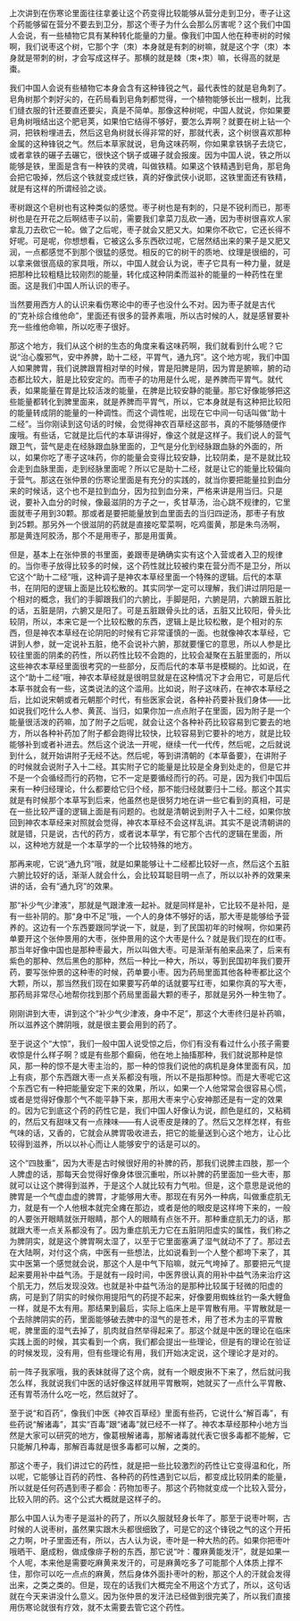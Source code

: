 上次讲到在伤寒论里面往往拿姜让这个药变得比较能够从营分走到卫分，枣子让这个药能够留在营分不要去到卫分，那这个枣子为什么会那么厉害呢？这个我们中国人会说，有一些植物它具有某种转化能量的力量。像我们中国人他在种枣树的时候啊，我们说枣这个树，它那个字（朿）本身就是有刺的树嘛，就是这个字（朿）本身就是带刺的树，才会写成这样子。那横的就是棘（朿+朿）嘛，长得高的就是棗。

我们中国人会说有些植物它本身会含有这种锋锐之气，最代表性的就是皂角刺了。皂角树那个刺好尖的，在药局看到皂角刺都觉得，一个植物能够长出一根刺，比我们缝衣服的针还要直还要尖，真是不简单。那像这种树呢，中国人就说，你如果要皂角树哦结出这个肥皂荚，如果怕它结得不够好，要怎么弄啊？就要在树上钻一个洞，把铁粉埋进去，然后这皂角树就长得非常的好，那就代表，这个树很喜欢那种金属的这种锋锐之气。然后本草家就说，皂角这味药啊，你如果拿铁锅子去烧它，或者拿铁的碾子去碾它，很快这个锅子或碾子就会报废。因为中国人说，铁之所以能够是铁，里面是含有一种铁的灵魂，叫做铁精。如果这个铁精遇到皂角，那皂角会把它吸掉，然后这个铁就变成烂铁，真的好像武侠小说耶，这铁里面还有铁精，就是有这样的所谓经验之谈。

枣树跟这个皂树也有这种类似的感觉。枣子树也是有刺的，只是不锐利而已，那枣树也是在开花之后啊结枣子以前，需要我们拿菜刀乱砍一通，因为枣树很喜欢人家拿乱刀去砍它一轮。做了之后呢，枣子就会又肥又大。如果你不砍它，它还长得不好呢。可是呢，你想想看，它被这么多东西砍过呢，它居然结出来的果子是又肥又润，一点都感觉不到那个很猛的感觉。相反的它的树干的质地、纹理是很细的，可以拿来做很高级的家具哦，所以，中国人就会认为说，枣子它具有一种力量，就是把那种比较粗糙比较刚烈的能量，转化成这种阴柔而滋补的能量的一种药性在里面。这是我们中国人所认识的枣子。

当然要用西方人的认识来看伤寒论中的枣子也没什么不对。因为枣子就是古代的“克补综合维他命”，里面还有很多的营养素哦，所以古时候的人，就是感冒要补充一些维他命嘛，所以吃枣子很好。

那这个地方，我们从这个树的生态的角度来看这味药啊，我们就看到什么呢？它说“治心腹邪气，安中养脾，助十二经，平胃气，通九窍”。这个地方呢，我们中国人如果脾胃，我们说脾跟胃相对举的时候，胃是阳脾是阴，因为胃是腑嘛，腑的动态都比较大，脏是比较安定的。而枣子的功用是什么呢，是养脾而平胃气。就代表，如果能量在胃是比较活泼的能量，在脾是比较安静的能量。那它好像能够把这些能量都转化到脾里面来，就是养脾而平胃气，所以，它本身就是有这种把比较阳的能量转成阴的能量的一种调性。而这个调性呢，出现在它中间一句话叫做“助十二经”。当你刚读到这句话的时候，会觉得神农百草经这部书，真的不能够随便作废哦。有些话，它就是比后代的本草讲得好，像这个就是这样子。我们说人的营气跟卫气，营气是走在经脉跟血脉里面的，卫气是分化到经脉跟血脉的外面的，所以，如果你吃了枣子这味药，你的能量会变得比较安静，比较阴柔，是不是就比较会走到血脉里面，走到经脉里面呢？所以它是助十二经，就是让它的能量比较偏向于营气。那这在张仲景的伤寒论里面是有充分的实践的，就当你要把能量拉到血分来的时候话，这个也不是拉到血分，因为拉到血分来，严格来讲是用当归。只是说，要补入血分的时候，像最滋阴的方子之一，炙甘草汤，治心跳不规律的，它里面就枣子用到30颗。那或者是要把能量放到血里面去的当归四逆汤，那枣子有放到25颗。那另外一个很滋阴的药就是直接吃荤菜啊，吃鸡蛋黄，那是朱鸟汤啊，那是黄连阿胶汤，那个不是用枣子，那是用蛋黄。

但是，基本上在张仲景的书里面，姜跟枣是确确实实有这个入营或者入卫的规律的。当你枣子放得比较多的时候，这个药性就比较被约束在营分而不是卫分，所以它这个“助十二经”哦，这种调子是神农本草经里面一个特殊的逻辑。后代的本草书，在阴阳的逻辑上面是比较松散的。其实同学一定可以理解，我们讲过阴阳是一个相对的概念，我们的手脚跟我们的六腑比，手脚是阳，六腑是阴，六腑跟五脏比的话，五脏是阴，六腑又是阳了。可是五脏跟骨头比的话，五脏又比较阳，骨头比较阴，所以，本来它是一个比较松散的东西，逻辑上是比较松散，是个相对的东西，但是神农本草经在论阴阳的时候有它非常谨慎的一面。也就像神农本草经，它讲到人参，就一定说补五脏，绝不会说补六腑，那就要懂它的意思，所以人参是比较往里面的阴柔的药性，所以药性比较不会跑的，比较会凝聚在五脏里面的，所以这些神农本草经里面很考究的一些部分，反而后代的本草书是模糊的。比如说，在这个“助十二经”哦，神农本草经就是很明显就是在这种情况下才会用它，可是后代本草书就会有一些，这类说法的这个滥用。比如说，附子这味药，在神农本草经之后，比如说宋朝或者元朝那个时代，有些医家会说，各种补药要补我们身体——比如说我们吃什么人参、黄芪、当归，如果你加一点点附子在里面，因为附子是一个能量很活泼的药嘛，加了附子之后呢，就会让这个各种补药比较容易到它要去的地方，所以各种补药加了附子都会跑得比较快，比较容易到它要补的地方，就是比较能够补到或者补进去。然后这个说法一开呢，继续一代一代传，然后呢，之后就说到什么，就开始讲附子无经不达。然后呢，等到讲清朝的《本草备要》，在讲附子的时候就会说附子入十二经。其实附子它的能量是比较是全身到处走的，但是它并不是一个会循经而行的药物，它不一定是要循经而行的药。可是，因为我们中国后来有一种归经理论，什么都要给它归个经，那不能归经就要归十二经。那这个其实就是有时候那个本草写到后来，他虽然也是很努力地在讲一些它看到的真相，可是在一些比较严谨的逻辑上面是有问题的。也就是清朝说到附子入十二经，如果你放回到神农本草经来对照就会觉得，神农本草经不会这样乱讲。其实不是说清朝讲的就是错，只是说，古代的药方，或者说本草学，有它那个古代的逻辑在里面，所以，这种地方就是一个本草学的一个比较特殊的地方。

那再来呢，它说“通九窍”哦，就是如果能够让十二经都比较好一点，然后这个五脏六腑比较好的话，渐渐人就会什么，会比较耳聪目明一点了，所以以补养的效果来讲的话，会有“通九窍”的效果。

那“补少气少津液”，那就是气跟津液一起补。就是同样是补，它比较不是补阳，是有一些补阴的。那“身中不足”哦，一个人的身体不够好的话，那大枣是能够给予营养的。这边有一个东西要跟同学说一下，就是，到了民国初年的时候啊，你如果药单要开这个张仲景用的大枣，张仲景用的这个大枣是什么？就是我们现在的红枣。那当年好像中国也是那种枣最大，所以叫做大枣。可是渐渐有舶来品来了，后来有紫色的那种、然后黑色的那种，然后一种比一种大，所以，等到民国初年我们要开药，要写张仲景的这种枣的时候，药单要小枣。因为药局里面其他各种枣都比这个大颗，所以，那当然我们现在如果要写药单的话就要写红枣，如果你真的写大枣，那药局非常尽心地帮你找到那个药局里面最大颗的枣子，那就是另外一种生物了。

刚刚讲到大枣，讲到这个“补少气少津液，身中不足”，那这个大枣终归是补药嘛，所以滋养这个脾阴哦，就是很主要会用到的药了。

至于说这个“大惊”，我们一般中国人说受惊之后，你们有没有看过什么小孩子需要收惊是什么样子啊？或是有些那个癫痫，他在地上抽搐那种，我们就说那种是惊风，那一种的惊不是大枣主治的，那一种的惊我们说他的病机是身体里面有风，加上有痰，那个东西跟大枣一点关系都没有哦，所以不是指那种惊。而是大枣呢它这个东西它有一种把能量安定下来的效果，所以，如果一个人他常常会很容易心慌，或者是觉得好像那个气不能平静下来，那用大枣来宁心安神那还是有一定的效果的。因为它到底这个药的药性它是，我们中国人好像认为说，颜色是红的，又粘稠的，然后又有甜味又有一点辣味——有人说枣皮是辣的了。然后又怎样怎样，有些气味的话，又香的，它就会从脾胃吸收进去，把它的能量送到心这个地方，让心比较得到滋养，所以以补心而让人能够安宁的话是可以的。

这个“四肢重”，因为大枣是古时候很好用的补脾的药，那我们说脾主四肢，那一个人脾虚的话，那每天会觉得好像身体很沉重啦，所以补脾的药里面加一些大枣，那就可以让这个脾得到滋养，于是这个人就比较有力气啦。但是，这个意思是说他的脾胃是一个气虚血虚的脾胃，才能够用大枣。那现在有另外一种病，叫做重症肌无力，就是有一个人他根本就完全瘫在那边，或者是他的眼皮是这样垮下来的，一般的人要张开眼睛就张开眼睛，那个人的眼睛有点张不开。那种重症肌无力的话，那就跟大枣一点关系都没有了。因为重症肌无力它在五脏阴阳虚实的属性，我们称之为脾阴实，就是这个脾胃啊太湿了，以至于它里面塞满了湿气就动不了了。那过去在大陆啊，对付这个病，中医有一些想法，比如说看到一个人整个都垮下来了，其实中医第一个感觉就会说，那这个人是中气下陷嘛，就元气垮掉了。那要把元气提起来要用补中益气汤。于是就有一段时间，中医界很认真的用补中益气汤来治疗这个肌无力，然后发现没效。也就是补中益气汤治的是那种比较属于轻微的阳虚的病，可是到了阴实的时候你用提阳气的药提不起来，好像要用蜘蛛丝钓一条大鲤鱼一样，就是不太有用。那结果到最后，实际上临床上是平胃散有用。平胃散就是一个去除脾阴实的药，里面能够破去脾中的湿气的是苍术，用了苍术为主的平胃散呢，脾里面的湿气去掉了，肌肉就自然举得起来了。那这个就是中医的理论在临床实践上面的时候，其实看到一个病，我们都会提出一些理论，但是有的理论在验证的时候发现，没有用，但有些理论有用，我们开始决定说，这个理论才是对的。

前一阵子我家哦，我的表妹就得了这个病，就有一个眼皮揪不下来了，然后就问我怎么样，我就说我们中医的话好像这样就用平胃散啊，她就买了一点什么平胃散、还有胃苓汤什么吃一吃，然后就好了。

至于说“和百药”，像我们中医《神农百草经》里面有些药，它说什么“解百毒”，有些药说“解诸毒”，其实“百毒”跟“诸毒”就已经不一样了。神农本草经那种小地方当然是大家可以研究的地方，像葛根解诸毒，那解诸毒就代表它很多毒都不能解，它只能解几种毒，那解百毒就是很多毒都可以解，之类的。

那这个枣子，我们讲过它的药性，就是把一些比较激烈的药性让它变得温和化，所以呢，它能够让百药的药性、各种药的药性遇到它以后，都变成比较阴柔的能量，所以就是任何药遇到枣子都会：药物加枣子。那这个药物就变成一个比较入营分，比较入阴的药。这个公式大概就是这样子的。

那么中国人认为枣子是滋补的药了，所以久服就轻身长年了。那至于说枣叶啊，古时候的人说枣树，虽然果实跟木头都很细致了，可是它的这个锋锐之气的这个开拓之力啊，叶子里面还有，所以，古人认为说，枣叶是一种大热的药。如果你把枣叶哦晒干、磨成粉，做成像痱子粉的东西，那它说“叶：覆麻黄能发汗”，就是如果一个人呢，本来他是需要吃麻黄来发汗的，可是麻黄吃多了可能那个人体质上撑不住，那你可以吃一点点的麻黄，然后身体外面扑枣叶的粉，那这个人的汗就会发得出来，之类之类的。但是，现在的话我们大概完全不用这个方式了，所以，这句话就在今天来讲没什么意义。因为张仲景的发汗法已经做到很完美了，所以我们直接用伤寒论就很有疗效，就不太需要去管它这个药性。
